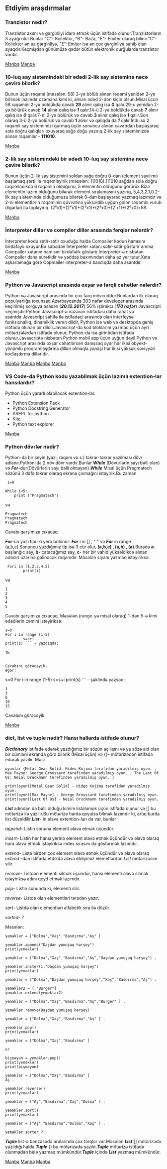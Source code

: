  ## Etdiyim araşdırmalar

### Tranzistor nədir?

Tranzistor axımı və gərginliyi idarə etmək üçün istifadə olunur.Tranzistorların 3 ayağı olur.Bunlar "C"- Kollektor, "B"- Baza, "E"- Emiter olaraq bilinir."C"- Kollektor ən az gərginliyə, "E"-Emiter isə ən çox gərginliyə sahib olan ayaqdır.Keçmişdən günümüzə qədər bütün elektronik qurğularda tranzistor vardır.

 [Mənbə](https://elektroavtomatika.blogspot.com/2017/05/tranzistor-2.html)
 [Mənbə](https://www.youtube.com/watch?v=HktvKH-cdM4)

 ### 10-luq say sistemindəki bir ədədi 2-lik say sisteminə necə çevirə bilərik?

Bunun üçün rəqəmi (məsələn: 58) 2-yə bölüb alınan rəqəmi yenidən 2-yə bölmək lazımdır ozamana kimi ki, alınan ədəd 2-dən kiçin olsun.Misal üçün 58 rəqəmini 2-yə böldükdə cavab **29** alınır qalıq isə ***0*** qalır.29-u yenidən 2-yə bölürük cavab **14** alınır qalıq isə ***1*** qalır.14-ü 2-yə böldükdə cavab **7** alınır qalıq isə ***0*** qalır.7-ni 2-yə bölürük və cavab **3** alınır qalıq isə ***1*** qalır.Son olaraq 3-ü 2-yə bölürük və cavab **1** alınır və qalıqda da ***1*** qalır.İndi isə 2 rəqəmli say sistemimizi qurmaq üçün sonuncu alınan cavabdan başlayaraq sola doğru qalıqları oxuyaraq sağa doğu yazırıq.2-lik say sistemimizdə alınan rəqəmlər - **111010**.

 [Mənbə](https://youtu.be/2lrbAvpDloU)

 ### 2-lik say sistemindəki bir ədədi 10-luq say sisteminə necə çevirə bilərik?

Bunun üçün 2-lik say sistemini soldan sağa doğru 0-dan (element sayılımı) başlamaq şərti ilə rəqəmləyirik (məsələn: 111010).111010 sağdan sola doğru rəqəmlədikdə 6 rəqəmin olduğunu, 5 elementin olduğunu görürük.Bizə elementin lazım olduğunu bilərək element sıralamasını yazırıq, 5,4,3,2,1,0.2-lik say sistemində olduğumuzu bilərək 0-dan başlayaraq yazmaq lazımdır və 2-ni elementlərin rəqəminin qüvvətinə yüksəldib uyğun gələn rəqəmlə vurub digərləri ilə toplayırıq. (2⁵x1)+(2⁴x1)+(2³x1)+(2²x0)+(2¹x1)+(2⁰x0)=58.

 [Mənbə](https://youtu.be/0fURVcwtSAc)

 ### İnterpreter dillər və compiler dillər arasında fərqlər nələrdir?
 
İnterpreter kodu sətir-sətir oxuduğu halda Compailer kodun hamısını birdəfəyə oxuyur.Bu səbədən İnterpreter xətanı sətir-sətir göstərir amma Compailer xətanın hamısını birdəfəlik göstərir.İnterpreter-ə nisbətən Compailer daha sürətlidir və yaddaş baxımından daha az yer tutur.Xəta aşkarlamağa görə Copmailer İnterpreter-ə baxdıqda daha asantdır.

 [Mənbə](https://az.surveillancepackages.com/difference-between-compiler-and-interpreter-2a62)

 ### Python və Javascript arasında oxşar və fərqli cəhətlər nələrdir?

Python və Javascript arasında bir çox fərq mövcuddur.Bunlardan ilk olaraq populyarlığa toxunsaq Azərbaycanda 303 nəfər developer arasında keçirilmiş sorğuya əsasən (***20.12.2017***) 56% iştirakçı (***170 nəfər***) Javascripti seçmişdir.Python Javascript-ə nəzərən istifadəsi daha rahat və asantdır.Javascript səhifə ilə istifadəçi arasında olan interfeysə funksionallıq, dinamiklik verən dildir, Python isə web və desktopda geniş istifadə olunan bir dildir.Javascript-də kod bloklarını yazmaq üçün əyri mötərizələrdən istifadə olunur, Python-da isə girintidən istifadə olunur.Javascriptə nisbətən Python mobil app üçün uyğun deyil.Python və Javascript arasında oxşar cəhətlərsən danışsaq əyər hər ikisi obyekt-yönümlü proqramlaşdırma dilləri olmaqla yanaşı hər ikisi yüksək səviyyəli kodlaşdırma dilləridir.

 [Mənbə](https://az.wikipedia.org/wiki/JavaScript)
 [Mənbə](https://az.wikipedia.org/wiki/Python_(proqramla%C5%9Fd%C4%B1rma_dili))
 [Mənbə](https://hackr.io/blog/python-vs-javascript)
 [Mənbə](https://www.google.com/search?q=JavaScript+vs+Python+similarity&sxsrf=ALeKk01_3eBSxRaB4HdVslEDVFoQTxRO6w%3A1624403852358&ei=jG_SYJihFeKsrgTXybOwBQ&oq=JavaScript+vs+Python+similarity&gs_lcp=Cgdnd3Mtd2l6EAMyBggAEBYQHjoHCAAQRxCwA0oECEEYAFDSvBxY0rwcYNvCHGgBcAJ4AIAB6gGIAfoCkgEFMC4xLjGYAQCgAQKgAQGqAQdnd3Mtd2l6yAEIwAEB&sclient=gws-wiz&ved=0ahUKEwiYl930r6zxAhVilosKHdfkDFYQ4dUDCA4&uact=5#:~:text=Python%20and%20JavaScript%20have%20a%20few%20notable%20similarities%20in%20use%20and%20structure.%20Both%20are%20object-oriented%2C%20making%20them%20ideal%20for%20large%20and%20complex%20software%20development.%20Additionally%2C%20JavaScript%20and%20Python%20are%20dynamically-typed%20high-level%20coding%20languages%2C%20which%20makes%20learning%20them%20fairly%20easy.)

 ### VS Code-da Python kodu yazabilmək üçün lazımlı extention-lar hansılardır?

Python üçün yararlı olabiləcək extention-lar.
 - Python Extension Pack
 - Python Docstring Generator
 - AREPL for python
 - Kite
 - Python text explorer

 [Mənbə](https://www.youtube.com/watch?v=W--_EOzdTHk)

 ### Python dövrlər nədir? 

 Python-da bir şeyin (yazı, rəqəm və s.) təkrar-təkrar yazılması dövr adlanır.Python-da 2 növ dövr vardır.Bunlar ***While*** (Dövürlərin sayı bəlli olan) və ***For***-dur(Dövürlərin sayı bəlli olmayan).***While***
 Misal üçün Pragmatech sözünü 3 dəfə təkrar olaraq ekrana çıxmağını istəyirik.Bu zaman
 ``` 
  i=0

 While i<5:
     print ("Pragmatech")
 ```

və
```
Pragmatech
Pragmatech
Pragmatech
 ```

Cavabı qarşımıza çıxacaq.

***For***-un yazı tipi iki yerə bölünür:
***For*** i in [] , " " və ***For*** in range (a,b,c).Sonuncu yazdığımız tip isə 3 cür olur, **(a,b,c) , (a,b) , (a)**.Burada **a**- başlanğıc say, **b**- çatacağımız say, **c**- hər bir vahid yüksəldikcə alınan ədədin üzərinə gəlinəcək rəqəmdir.
Məsələn siyahı yazmaq istəyiriksə:

```
 Fori in [1,2,3,4,5]
        print(i)
```

və
```
1
2
3
4
5
```

Cavabı qarşımıza çıxacaq.
Məsələn (range-yə misal olaraq) 1-dən 5-ə kimi ədadlərin cəmini istəyiriksə:

```
s=0
For i in range (1-5)
        s=s+i
print(s) ``` - yazdıqda:

```
15
```

Cavabını görəcəyik.
Əgər:

```
s=0
For i in range (1-5)
        s=s+i
        print(s) ``` - şəklində yazsaq:

```
1
3
6
10
15
```

Cavabını görəcəyik.    

[Mənbə](https://www.youtube.com/watch?v=XjFWvXlmQZI)

### dict, list və tuple nədir? Hansı hallarda istifadə olunur?

***Dictionary*** istifadə edərək yazdığımız bir sözün açılışını və ya sözə aid olan bir cümləni ekranda görə bilərik (Misal üçün) və {}- mötərizədən istifadə edərək yazılır.
 Məs:

 ```
 oyunlar {Metal Gear Solid: Hideo Kojima tərəfidən yaradılmış oyun. , Max Payne: George Broussard tərəfindən yaradılmış oyun. , The Last Of Us: Neial Druckmann tərəfindən yaradılmış oyun. } 

print(oyun)[Metal Gear Solid] - Hideo Kojima tərəfidən yaradılmış oyun.
print(oyun)[Max Payne] - George Broussard tərəfindən yaradılmış oyun.
print(oyun)[Last Of Us] - Neial Druckmann tərəfindən yaradılmış oyun.
```

***List*** adından da bəlli olduğu kimim listələmək üçün istifadə olunur və [] bu mötərizə ilə yazılır.Bu mötərizə harda qoyulsa bilmək lazımdır ki, artıq burda list düzəldilir.***List***- in əlavə extention-ları da var, bunlar :

*append*- Listin sonuna element əlavə etmək üçündür.

*insert*- Listin hər hansı yerinə element əlavə etmək üçündür və əlavə olaraq hara əlavə etmək istəyiriksə index sırasını da göstərmək lazımdır.

*extend*- Listə birdən çox element əlavə etmək üçündür və əlavə olaraq *extend* -dən istifadə etdikdə əlavə etdiyimiz elemetlərdən *List* mötərizəsini silir.

*remove*- Listdən elementi silmək üçündür, hansı elementi əlavə silmək istəyiriksə adını qeyd etmək lazımdır.

*pop*- Listin sonunda ki, elementi silir.

*reverse*- Listdə olan elementləri tərsdən yazır.

*sort*- Listdə olan elementləri alfabetik sıra ilə düzür.

*sorted*- ?

Məsələn:

```
yeməklər = ["Dolma","Xaş","Basdırma","Aş" ]

yeməklər.append("Daşdan yumuşaq hərşey")
print(yeməklər)

yeməklər = ["Dolma","Xaş","Basdırma","Aş","Daşdan yumuşaq hərşey"] .

yeməklər.inster(1,"Daşdan yumuşaq hərşey")
print(yeməklər)

yeməklər = ["Dolma","Daşdan yumuşaq hərşey","Xaş","Basdırma","Aş"] .

yeməklər2 = [ "Burger"]
yeməklər.extend(yeməklər2)

yeməklər = ["Dolma","Xaş","Basdırma","Aş","Burger" ] .

yeməklər.remove(Daşdan yumuşaq hərşey)

yeməklər = ["Dolma","Xaş","Basdırma","Aş" ] .

yeməklər.pop()
print(yeməklər)

yeməklər = ["Dolma","Xaş","Basdırma" ]

or

bişməyən = yeməklər.pop()
print(yeməklər)
print(bişməyən)

yeməklər = ["Dolma","Xaş","Basdırma" ]
Aş .

yeməklər.reverse()
print(yeməklər)

yeməklər = ["Aş","Basdırma","Xaş","Dolma" ] .

yeməklər.sort()
print(yeməklər)

yeməklər = ["Aş","Basdırma","Dolma","Xaş" ] .

yeməklər.sorter ?
```

***Tuple*** list-ə bənzəsədə aralarinda çox fərqlər var.Məsələn ***List*** [] mötərizədə yazıldığı halda ***Tuple*** () bu mötərizədə yazılır.***Tuple*** mötərizə istifadə olunmadan belə yazmaq mümkündür.***Tuple*** içində ***List*** yazmaq mümkündür.

[Mənbə](https://www.youtube.com/watch?v=iW6_F77ut0w)
[Mənbə](https://www.youtube.com/watch?v=pBMuc4cc_Ck)
[Mənbə](https://www.youtube.com/watch?v=0WV7-eSe4Ow)

